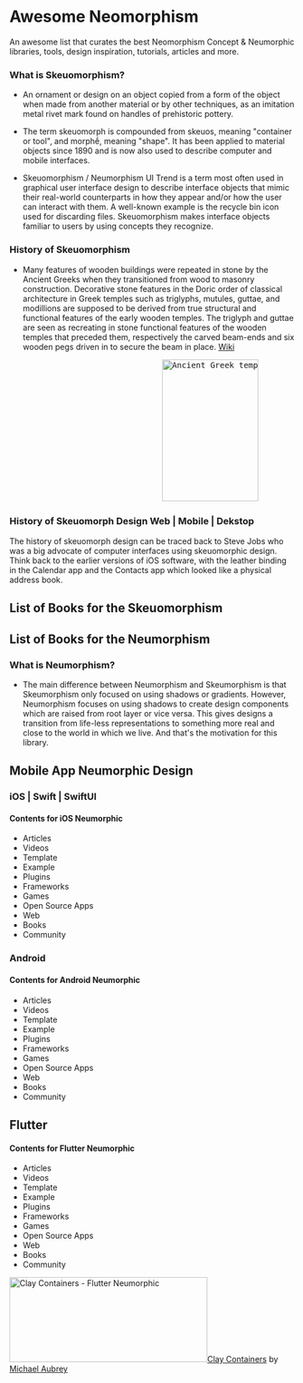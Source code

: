 # Awesome Neomorphism
An awesome list that curates the best Neomorphism Concept & Neumorphic libraries, tools, design inspiration, tutorials, articles and more.


### What is Skeuomorphism?
- An ornament or design on an object copied from a form of the object when made from another material or by other techniques, as an imitation metal rivet mark found on handles of prehistoric pottery.

- The term skeuomorph is compounded from skeuos, meaning "container or tool", and morphḗ, meaning "shape". It has been applied to material objects since 1890 and is now also used to describe computer and mobile interfaces.

- Skeuomorphism / Neumorphism UI Trend is a term most often used in graphical user interface design to describe interface objects that mimic their real-world counterparts in how they appear and/or how the user can interact with them. A well-known example is the recycle bin icon used for discarding files. Skeuomorphism makes interface objects familiar to users by using concepts they recognize.

### History of Skeuomorphism
- Many features of wooden buildings were repeated in stone by the Ancient Greeks when they transitioned from wood to masonry construction. Decorative stone features in the Doric order of classical architecture in Greek temples such as triglyphs, mutules, guttae, and modillions are supposed to be derived from true structural and functional features of the early wooden temples. The triglyph and guttae are seen as recreating in stone functional features of the wooden temples that preceded them, respectively the carved beam-ends and six wooden pegs driven in to secure the beam in place. [Wiki](https://en.wikipedia.org/wiki/Skeuomorph)
<pre>                                <img src="https://upload.wikimedia.org/wikipedia/commons/b/bc/Doric-order-labeled_%28cropped%29.jpg" alt="Ancient Greek temple" height="250" width="170"/></pre>

### History of Skeuomorph Design Web | Mobile | Dekstop
The history of skeuomorph design can be traced back to Steve Jobs who was a big advocate of computer interfaces using skeuomorphic design. Think back to the earlier versions of iOS software, with the leather binding in the Calendar app and the Contacts app which looked like a physical address book.


## List of Books for the Skeuomorphism
## List of Books for the Neumorphism

### What is Neumorphism?
- The main difference between Neumorphism and Skeumorphism is that Skeumorphism only focused on using shadows or gradients. However, Neumorphism focuses on using shadows to create design components which are raised from root layer or vice versa. This gives designs a transition from life-less representations to something more real and close to the world in which we live. And that's the motivation for this library.


## Mobile App Neumorphic Design 

### iOS | Swift | SwiftUI
#### Contents for iOS Neumorphic

- Articles
- Videos
- Template
- Example
- Plugins
- Frameworks
- Games
- Open Source Apps
- Web
- Books
- Community

### Android
#### Contents for Android Neumorphic

- Articles
- Videos
- Template
- Example
- Plugins
- Frameworks
- Games
- Open Source Apps
- Web
- Books
- Community


## Flutter
#### Contents for Flutter Neumorphic

- Articles
- Videos
- Template
- Example
- Plugins
- Frameworks
- Games
- Open Source Apps
- Web
- Books
- Community

<img src="https://camo.githubusercontent.com/2e109019cf632adc00b7f22725cf3ea61de9a6e2/68747470733a2f2f7265732e636c6f7564696e6172792e636f6d2f6d636136323531312f696d6167652f75706c6f61642f76313537393834373636382f62616e6e65725f7a78367072642e706e67" alt="Clay Containers - Flutter Neumorphic" height="150" width="350"><a href="https://github.com/mcaubrey/clay_containers">Clay Containers</a> by <a href="https://github.com/mcaubrey">Michael Aubrey</a>

